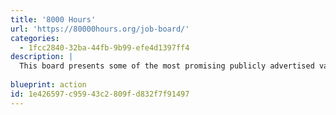 ```yaml
---
title: '8000 Hours'
url: 'https://80000hours.org/job-board/'
categories:
  - 1fcc2840-32ba-44fb-9b99-efe4d1397ff4
description: |
  This board presents some of the most promising publicly advertised vacancies we know about. Most of these roles are demanding and difficult to get, but if you’re a good fit for one of them, it could be your best opportunity to work on one of the world’s most pressing problems, or to get the career capital you need to have a big impact later.
  
blueprint: action
id: 1e426597-c959-43c2-809f-d832f7f91497
---
```

